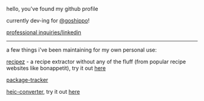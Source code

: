 hello, you've found my github profile

currently dev-ing for [@goshippo](https://github.com/goshippo)!

[professional inquiries/linkedin](https://www.linkedin.com/in/bensonbensontran/)

---

a few things i've been maintaining for my own personal use:

[recipez](https://github.com/bensonbenson/recipez) - a recipe extractor without any of the fluff (from popular recipe websites like bonappetit), try it out [here](https://bensonbenson.github.io/recipez/)

[package-tracker](https://github.com/bensonbenson/package-tracker)

[heic-converter](https://github.com/bensonbenson/heic-converter), try it out [here](https://bensonbenson.github.io/heic-converter/)
